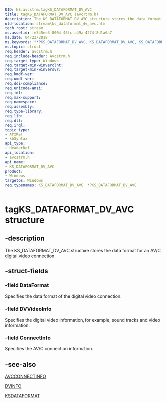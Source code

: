 ```yaml
---
UID: NS:avcstrm.tagKS_DATAFORMAT_DV_AVC
title: tagKS_DATAFORMAT_DV_AVC (avcstrm.h)
description: The KS_DATAFORMAT_DV_AVC structure stores the data format for an AV/C digital video connection.
old-location: stream\ks_dataformat_dv_avc.htm
tech.root: stream
ms.assetid: fe545ee3-8004-46fc-a49a-4274f8d1a6a7
ms.date: 04/23/2018
ms.keywords: "*PKS_DATAFORMAT_DV_AVC, KS_DATAFORMAT_DV_AVC, KS_DATAFORMAT_DV_AVC structure [Streaming Media Devices], PKS_DATAFORMAT_DV_AVC, PKS_DATAFORMAT_DV_AVC structure pointer [Streaming Media Devices], avcsref_36d913e1-7071-46db-849d-2493fa30aad8.xml, avcstrm/KS_DATAFORMAT_DV_AVC, avcstrm/PKS_DATAFORMAT_DV_AVC, stream.ks_dataformat_dv_avc, tagKS_DATAFORMAT_DV_AVC"
ms.topic: struct
req.header: avcstrm.h
req.include-header: Avcstrm.h
req.target-type: Windows
req.target-min-winverclnt: 
req.target-min-winversvr: 
req.kmdf-ver: 
req.umdf-ver: 
req.ddi-compliance: 
req.unicode-ansi: 
req.idl: 
req.max-support: 
req.namespace: 
req.assembly: 
req.type-library: 
req.lib: 
req.dll: 
req.irql: 
topic_type:
- APIRef
- kbSyntax
api_type:
- HeaderDef
api_location:
- avcstrm.h
api_name:
- KS_DATAFORMAT_DV_AVC
product:
- Windows
targetos: Windows
req.typenames: KS_DATAFORMAT_DV_AVC, *PKS_DATAFORMAT_DV_AVC
---
```


# tagKS_DATAFORMAT_DV_AVC structure


## -description


The KS_DATAFORMAT_DV_AVC structure stores the data format for an AV/C digital video connection.


## -struct-fields




### -field DataFormat

Specifies the data format of the digital video connection.


### -field DVVideoInfo

Specifies the digital video information, for example, sound tracks and video information.


### -field ConnectInfo

Specifies the AV/C connection information.


## -see-also




<a href="https://msdn.microsoft.com/library/windows/hardware/ff554101">AVCCONNECTINFO</a>



<a href="https://msdn.microsoft.com/library/windows/hardware/ff559517">DVINFO</a>



<a href="https://msdn.microsoft.com/library/windows/hardware/ff561656">KSDATAFORMAT</a>
 

 

